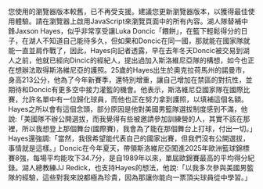 您使用的瀏覽器版本較舊，已不再受支援。建議您更新瀏覽器版本，以獲得最佳使用體驗。請在瀏覽器上啟用JavaScript來瀏覽頁面中的所有內容。湖人隊替補中鋒Jaxson Hayes，似乎非常享受讓Luka Doncic「餵餅」，在籃下輕鬆得分的日子，在湖人不知道自己能待多久，但如果和Doncic在同一國，那就能在國家隊就能一直並肩作戰了，因此，Hayes向記者透露，早在去年冬天Doncic被交易到湖人之前，他就已經向Dincic的經紀人，提出過加入斯洛維尼亞隊的構想，如今也正在想辦法取得斯洛維尼亞的護照。25歲的Hayes出生於奧克拉荷馬州的諾曼市，身高213公分，他為了今年新賽季，還特別增重，讓自己增加在禁區的對抗性，並期待和Doncic有更多空中接力灌籃的機會。他表示，斯洛維尼亞國家隊在國際比賽，允許名單中有一位歸化球員，而他也正在努力拿到護照，以填補這個名額。Hayes之所以會有這個念頭，部分原因是他對美國男籃隊選拔制度感到不滿，他說:「美國隊不辦公開選拔，而我覺得有些被邀請參加訓練營的人，其實不該在那裡，所以我想登上那個舞台(國際賽)，我會為了能在那個舞台上打球，付出一切。」Hayes還強調:「當然，我很希望能代表自己的國家出賽，但我們沒有公開選拔，事情就是這樣。」Doncic在今年夏天，帶領斯洛維尼亞闖進2025年歐洲籃球錦標賽8強，每場平均能攻下34.7分，是自1989年以來，單屆歐錦賽最高的平均得分紀錄。湖人總教練JJ Redick，也支持Hayes的想法，他說:「以我多次參與美國男籃隊的經驗，這些對我來說都極為珍貴，因為那讓你能向一票頂尖球員從中學習。」